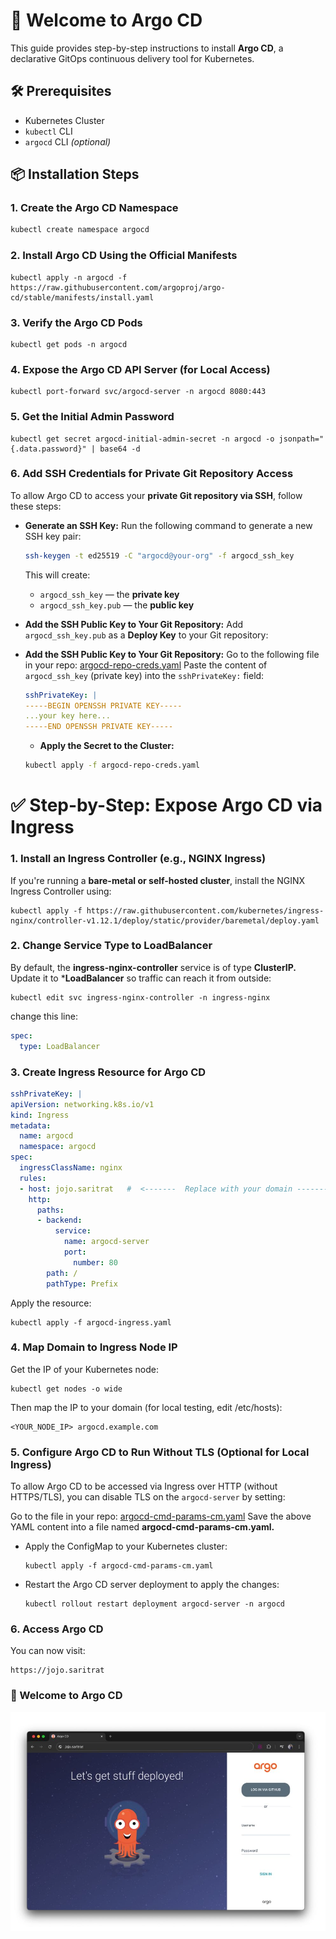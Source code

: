# 🚀 Welcome to Argo CD

This guide provides step-by-step instructions to install **Argo CD**, a declarative GitOps continuous delivery tool for Kubernetes.


## 🛠️ Prerequisites

- Kubernetes Cluster
- `kubectl` CLI
- `argocd` CLI *(optional)*


## 📦 Installation Steps

### 1. Create the Argo CD Namespace

```bash
kubectl create namespace argocd
```

### 2. Install Argo CD Using the Official Manifests

```
kubectl apply -n argocd -f https://raw.githubusercontent.com/argoproj/argo-cd/stable/manifests/install.yaml
```

### 3. Verify the Argo CD Pods

```
kubectl get pods -n argocd
```

### 4. Expose the Argo CD API Server (for Local Access)

```
kubectl port-forward svc/argocd-server -n argocd 8080:443
```

### 5. Get the Initial Admin Password

```
kubectl get secret argocd-initial-admin-secret -n argocd -o jsonpath="{.data.password}" | base64 -d
```

### 6. Add SSH Credentials for Private Git Repository Access

To allow Argo CD to access your **private Git repository via SSH**, follow these steps:

   - **Generate an SSH Key:**
     Run the following command to generate a new SSH key pair:

     ```bash
     ssh-keygen -t ed25519 -C "argocd@your-org" -f argocd_ssh_key
     ```

     This will create:
        - `argocd_ssh_key` — the **private key**
        - `argocd_ssh_key.pub` — the **public key**

   - **Add the SSH Public Key to Your Git Repository:**
     Add `argocd_ssh_key.pub` as a **Deploy Key** to your Git repository:

- **Add the SSH Public Key to Your Git Repository:**
     Go to the following file in your repo:
     [argocd-repo-creds.yaml](https://github.com/jumpbox-academy/argocd-levis/blob/main/02_repo-credential/argocd-repo-creds.yaml)
     Paste the content of `argocd_ssh_key` (private key) into the `sshPrivateKey:` field:
     
    ```yaml
    sshPrivateKey: |
    -----BEGIN OPENSSH PRIVATE KEY-----
    ...your key here...
    -----END OPENSSH PRIVATE KEY-----
    ```
    
    - **Apply the Secret to the Cluster:**
    ```bash
    kubectl apply -f argocd-repo-creds.yaml
    ```

# ✅ Step-by-Step: Expose Argo CD via Ingress

### 1. Install an Ingress Controller (e.g., NGINX Ingress)
If you're running a **bare-metal or self-hosted cluster**, install the NGINX Ingress Controller using:
```
kubectl apply -f https://raw.githubusercontent.com/kubernetes/ingress-nginx/controller-v1.12.1/deploy/static/provider/baremetal/deploy.yaml
```
### 2. Change Service Type to LoadBalancer
By default, the **ingress-nginx-controller** service is of type **ClusterIP.**
Update it to ***LoadBalancer** so traffic can reach it from outside:

```
kubectl edit svc ingress-nginx-controller -n ingress-nginx
```

change this line:

```yaml
spec:
  type: LoadBalancer
```

### 3. Create Ingress Resource for Argo CD
```yaml
sshPrivateKey: |
apiVersion: networking.k8s.io/v1
kind: Ingress
metadata:
  name: argocd
  namespace: argocd
spec:
  ingressClassName: nginx
  rules:
  - host: jojo.saritrat   #  <-------  Replace with your domain --------
    http:
      paths:
      - backend:
          service:
            name: argocd-server
            port:
              number: 80
        path: /
        pathType: Prefix
```

Apply the resource:

```
kubectl apply -f argocd-ingress.yaml
```

### 4. Map Domain to Ingress Node IP
Get the IP of your Kubernetes node:
```
kubectl get nodes -o wide
```
Then map the IP to your domain (for local testing, edit /etc/hosts):
```
<YOUR_NODE_IP> argocd.example.com
```
### 5. Configure Argo CD to Run Without TLS (Optional for Local Ingress)

To allow Argo CD to be accessed via Ingress over HTTP (without HTTPS/TLS), you can disable TLS on the `argocd-server` by setting:

Go to the file in your repo: [argocd-cmd-params-cm.yaml](https://github.com/jumpbox-academy/argocd-levis/blob/main/01_installation/02_argocd-cmd-params-cm.yaml) Save the above YAML content into a file named **argocd-cmd-params-cm.yaml.**


- Apply the ConfigMap to your Kubernetes cluster:
    ```
    kubectl apply -f argocd-cmd-params-cm.yaml
    ```
- Restart the Argo CD server deployment to apply the changes:
    ```
    kubectl rollout restart deployment argocd-server -n argocd
    ```

### 6. Access Argo CD

You can now visit:
```
https://jojo.saritrat
```

### 🎉 Welcome to Argo CD

![Welcome to Argo CD](48377fd3-fc66-4d87-8982-15718132d05e.jpeg)